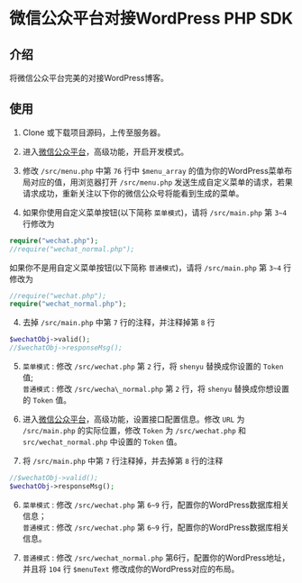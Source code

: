 微信公众平台对接WordPress PHP SDK
=====

介绍
-----
  将微信公众平台完美的对接WordPress博客。


使用
-----

  1. Clone 或下载项目源码，上传至服务器。

  2. 进入[微信公众平台](https://mp.weixin.qq.com/)，高级功能，开启开发模式。
  
  2. 修改 `/src/menu.php` 中第 `76` 行中 `$menu_array` 的值为你的WordPress菜单布局对应的值，用浏览器打开 `/src/menu.php` 发送生成自定义菜单的请求，若果请求成功，重新关注以下你的微信公众号将能看到生成的菜单。
  
  3. 如果你使用自定义菜单按钮(以下简称 `菜单模式`)，请将 `/src/main.php` 第 `3~4` 行修改为
  ```php
  require("wechat.php");
  //require("wechat_normal.php");
  ```
  如果你不是用自定义菜单按钮(以下简称 `普通模式`)，请将 `/src/main.php` 第 `3~4` 行修改为
  ```php
  //require("wechat.php");
  require("wechat_normal.php");
  ```
  
  4. 去掉 `/src/main.php` 中第 `7` 行的注释，并注释掉第 `8` 行
  ```php
  $wechatObj->valid();
  //$wechatObj->responseMsg();
  ```

  5. `菜单模式` : 修改 `/src/wechat.php` 第 `2` 行，将 `shenyu` 替换成你设置的 `Token` 值;<br />
  `普通模式` : 修改 `/src/wecha\_normal.php` 第 `2` 行，将 `shenyu` 替换成你想设置的 `Token` 值。


  6. 进入[微信公众平台](https://mp.weixin.qq.com/)，高级功能，设置接口配置信息。修改 `URL` 为 `/src/main.php` 的实际位置，修改 `Token` 为 `/src/wechat.php` 和 `src/wechat_normal.php` 中设置的 `Token` 值。

  4. 将 `/src/main.php` 中第 `7` 行注释掉，并去掉第 `8` 行的注释
  ```php
  //$wechatObj->valid();
  $wechatObj->responseMsg();
  ```

  6. `菜单模式` : 修改 `/src/wechat.php` 第 `6~9` 行，配置你的WordPress数据库相关信息；<br />
  `普通模式` : 修改 `/src/wechat.php` 第 `6~9` 行，配置你的WordPress数据库相关信息。

  7. `普通模式` : 修改 `/src/wechat_normal.php` 第6行，配置你的WordPress地址，并且将 `104` 行 `$menuText` 修改成你的WordPress对应的布局。




